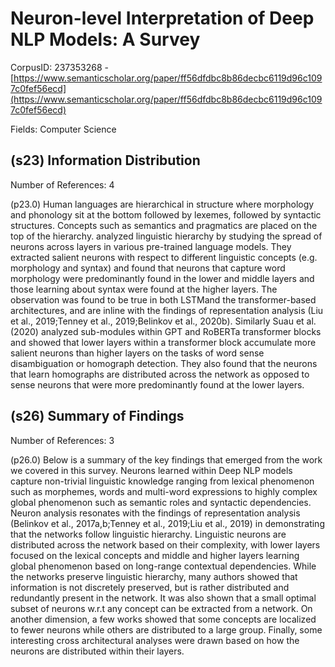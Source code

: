 # Neuron-level Interpretation of Deep NLP Models: A Survey

CorpusID: 237353268 - [https://www.semanticscholar.org/paper/ff56dfdbc8b86decbc6119d96c1097c0fef56ecd](https://www.semanticscholar.org/paper/ff56dfdbc8b86decbc6119d96c1097c0fef56ecd)

Fields: Computer Science

## (s23) Information Distribution
Number of References: 4

(p23.0) Human languages are hierarchical in structure where morphology and phonology sit at the bottom followed by lexemes, followed by syntactic structures. Concepts such as semantics and pragmatics are placed on the top of the hierarchy.  analyzed linguistic hierarchy by studying the spread of neurons across layers in various pre-trained language models. They extracted salient neurons with respect to different linguistic concepts (e.g. morphology and syntax) and found that neurons that capture word morphology were predominantly found in the lower and middle layers and those learning about syntax were found at the higher layers. The observation was found to be true in both LSTMand the transformer-based architectures, and are inline with the findings of representation analysis (Liu et al., 2019;Tenney et al., 2019;Belinkov et al., 2020b). Similarly Suau et al. (2020) analyzed sub-modules within GPT and RoBERTa transformer blocks and showed that lower layers within a transformer block accumulate more salient neurons than higher layers on the tasks of word sense disambiguation or homograph detection. They also found that the neurons that learn homographs are distributed across the network as opposed to sense neurons that were more predominantly found at the lower layers.
## (s26) Summary of Findings
Number of References: 3

(p26.0) Below is a summary of the key findings that emerged from the work we covered in this survey. Neurons learned within Deep NLP models capture non-trivial linguistic knowledge ranging from lexical phenomenon such as morphemes, words and multi-word expressions to highly complex global phenomenon such as semantic roles and syntactic dependencies. Neuron analysis resonates with the findings of representation analysis (Belinkov et al., 2017a,b;Tenney et al., 2019;Liu et al., 2019) in demonstrating that the networks follow linguistic hierarchy. Linguistic neurons are distributed across the network based on their complexity, with lower layers focused on the lexical concepts and middle and higher layers learning global phenomenon based on long-range contextual dependencies. While the networks preserve linguistic hierarchy, many authors showed that information is not discretely preserved, but is rather distributed and redundantly present in the network. It was also shown that a small optimal subset of neurons w.r.t any concept can be extracted from a network. On another dimension, a few works showed that some concepts are localized to fewer neurons while others are distributed to a large group. Finally, some interesting cross architectural analyses were drawn based on how the neurons are distributed within their layers.
